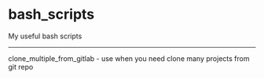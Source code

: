 # bash_scripts
My useful bash scripts

-----------------------
clone_multiple_from_gitlab - use when you need clone many projects from git repo

